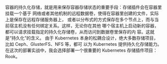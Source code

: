 容器的持久化存储，就是用来保存容器存储状态的重要手段：存储插件会在容器里挂载一个基于
网络或者其他机制的远程数据卷，使得在容器里创建的文件，实际上是保存在远程存储服务器上，
或者以分布式的方式保存在多个节点上，而与当前宿主机没有任何绑定关系。这样，无论你在其他
哪个宿主机上启动新的容器，都可以请求挂载指定的持久化存储卷，从而访问到数据卷里保存的内
容。这就是“持久化”的含义。
由于 Kubernetes 本身的松耦合设计，绝大多数存储项目，比如 Ceph、GlusterFS、NFS 等，都可
以为 Kubernetes 提供持久化存储能力。在这次的部署实战中，我会选择部署一个很重要的
Kubernetes 存储插件项目：Rook。
